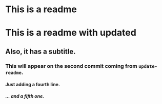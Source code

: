 # This is a readme

# This is a readme with updated

## Also, it has a subtitle.

### This will appear on the second commit coming from `update-readme`.

#### Just adding a fourth line.

##### ... and a fifth one.

